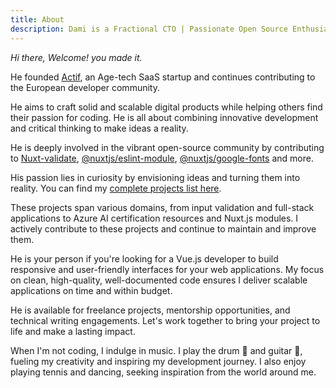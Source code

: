 ```yaml
---
title: About
description: Dami is a Fractional CTO | Passionate Open Source Enthusiast | Vue.js & Nuxt Fullstack Developer | Mentor | Technical Writer
---
```


_Hi there, Welcome! you made it._

He founded [Actif](https://www.actif.online/), an Age-tech SaaS startup and continues contributing to the European developer community.

He aims to craft solid and scalable digital products while helping others find their passion for coding. He is all about combining innovative development and critical thinking to make ideas a reality.

He is deeply involved in the vibrant open-source community by contributing to [Nuxt-validate](https://github.com/lewyuburi/nuxt-validate), [@nuxtjs/eslint-module](https://github.com/nuxt-modules/eslint), [@nuxtjs/google-fonts](https://github.com/nuxt-modules/google-fonts) and more.

His passion lies in curiosity by envisioning ideas and turning them into reality. You can find my [complete projects list here](/projects).

These projects span various domains, from input validation and full-stack applications to Azure AI certification resources and Nuxt.js modules. I actively contribute to these projects and continue to maintain and improve them.

He is your person if you're looking for a Vue.js developer to build responsive and user-friendly interfaces for your web applications. My focus on clean, high-quality, well-documented code ensures I deliver scalable applications on time and within budget.

He is available for freelance projects, mentorship opportunities, and technical writing engagements. Let's work together to bring your project to life and make a lasting impact.

When I'm not coding, I indulge in music. I play the drum 🥁 and guitar 🎸, fueling my creativity and inspiring my development journey. I also enjoy playing tennis and dancing, seeking inspiration from the world around me.
